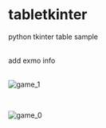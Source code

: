 # tabletkinter
python tkinter table sample
<br />


<br />
add exmo info
<br />

<br>

![game_1](https://github.com/user-attachments/assets/e6c17cdf-1566-4e00-959c-ca33bb969a25)

<br>

![game_0](https://github.com/user-attachments/assets/9d17d9f6-acc7-40fd-937e-2d8a62895eff)
